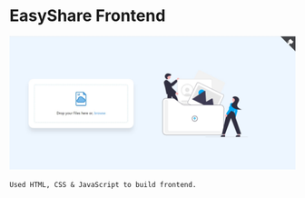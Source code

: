 # EasyShare Frontend

![alt text](./site.jpg "Site view")

`Used HTML, CSS & JavaScript to build frontend.`